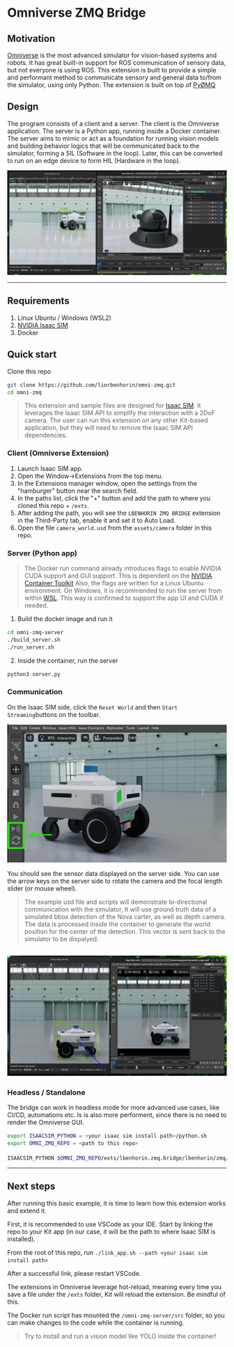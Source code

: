 # Omniverse ZMQ Bridge

## Motivation

[Omniverse](https://www.nvidia.com/en-eu/omniverse/) is the most advanced simulator for vision-based systems and robots. 
It has great built-in support for ROS communication of sensory data, but not everyone is using ROS. 
This extension is built to provide a simple and performant method to communicate sensory and general data to/from the simulator, using only Python. The extension is built on top of [PyØMQ](https://pyzmq.readthedocs.io/en/latest/)

## Design

The program consists of a client and a server. 
The client is the Omniverse application. 
The server is a Python app, running inside a Docker container. The server aims to mimic or act as a foundation for running vision models and building behavior logics that will be communicated back to the simulator, forming a SIL (Software in the loop). 
Later, this can be converted to run on an edge device to form HIL (Hardware in the loop).

![alt text](exts/lbenhorin.zmq.bridge/data/preview.png)

---

## Requirements

1. Linux Ubuntu / Windows (WSL2)
2. [NVIDIA Isaac SIM](https://docs.omniverse.nvidia.com/isaacsim/latest/installation/install_workstation.html)
3. Docker

## Quick start

Clone this repo 
``` bash
git clone https://github.com/liorbenhorin/omni-zmq.git
cd omni-zmq
```

> This extension and sample files are designed for [Isaac SIM](https://docs.omniverse.nvidia.com/isaacsim/latest/index.html). 
> It leverages the Isaac SIM API to simplify the interaction with a 2DoF camera. 
> The user can run this extension on any other Kit-based application, but they will need to remove the Isaac SIM API dependencies.


### Client (Omniverse Extension)

1. Launch Isaac SIM app.
2. Open the Window->Extensions from the top menu.
3. In the Extensions manager window, open the settings from the "hamburger" button near the search field.
4. In the paths list, click the "+" button and add the path to where you cloned this repo + `/exts`.
5. After adding the path, you will see the `LBENHORIN ZMQ BRIDGE` extension in the Third-Party tab, enable it and set it to Auto Load.
6. Open the file `camera_world.usd` from the `assets/camera` folder in this repo.

### Server (Python app)

> The Docker run command already introduces flags to enable NVIDIA CUDA support and GUI support. 
> This is dependent on the [NVIDIA Container Toolkit](https://docs.nvidia.com/datacenter/cloud-native/container-toolkit/latest/install-guide.html)
> Also, the flags are written for a Linux Ubuntu environment.
> On Windows, it is recommended to run the server from within [WSL](https://learn.microsoft.com/en-us/windows/wsl/about).
> This way is confirmed to support the app UI and CUDA if needed.

1. Build the docker image and run it 
```bash
cd omni-zmq-server
./build_server.sh
./run_server.sh
```
2. Inside the container, run the server 
```bash
python3 server.py
```

### Communication
On the Isaac SIM side, click the `Reset World` and then `Start Streaming`buttons on the toolbar.

![alt text](exts/lbenhorin.zmq.bridge/data/buttons.png)


You should see the sensor data displayed on the server side. You can use the arrow keys on the server side to rotate the camera and the focal length slider (or mouse wheel).

>The example usd file and scripts will demonstrate bi-directional communication with the simulator,
>It will use ground truth data of a simulated bbox detection of the Nova carter, as well as depth camera.
>The data is processed inside the container to generate the world position for the center of the detection.
>This vector is sent back to the simulator to be dispalyed.

![alt text](exts/lbenhorin.zmq.bridge/data/2d_to_3d.png)
---


### Headless / Standalone
The bridge can work in headless mode for more advanced use cases, like CI/CD, automations etc. 
Is is also more performent, since there is no need to render the Omniverse GUI.

```sh
export ISAACSIM_PYTHON = <your isaac sim install path>/python.sh
export OMNI_ZMQ_REPO = <path to this repo>

ISAACSIM_PYTHON $OMNI_ZMQ_REPO/exts/lbenhorin.zmq.bridge/lbenhorin/zmq/bridge/headless.py --ext-folder $OMNI_ZMQ_REPO/exts
```
---

## Next steps

After running this basic example, it is time to learn how this extension works and extend it.

First, it is recommended to use VSCode as your IDE. Start by linking the repo to your Kit app (in our case, it will be the path to where Isaac SIM is installed).

From the root of this repo, run
`./link_app.sh --path <your isaac sim install path>`

After a successful link, please restart VSCode.

The extensions in Omniverse leverage hot-reload, meaning every time you save a file under the `/exts` folder, Kit will reload the extension. Be mindful of this.

The Docker run script has mounted the `/omni-zmq-server/src` folder, so you can make changes to the code while the container is running.


> Try to install and run a vision model like YOLO inside the container!